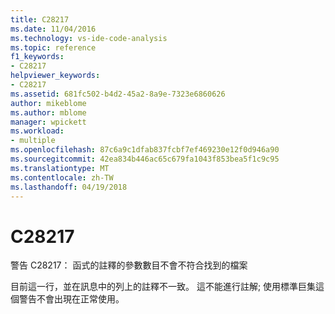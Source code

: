 ```yaml
---
title: C28217
ms.date: 11/04/2016
ms.technology: vs-ide-code-analysis
ms.topic: reference
f1_keywords:
- C28217
helpviewer_keywords:
- C28217
ms.assetid: 681fc502-b4d2-45a2-8a9e-7323e6860626
author: mikeblome
ms.author: mblome
manager: wpickett
ms.workload:
- multiple
ms.openlocfilehash: 87c6a9c1dfab837fcbf7ef469230e12f0d946a90
ms.sourcegitcommit: 42ea834b446ac65c679fa1043f853bea5f1c9c95
ms.translationtype: MT
ms.contentlocale: zh-TW
ms.lasthandoff: 04/19/2018
---
```

# <a name="c28217"></a>C28217
警告 C28217： 函式的註釋的參數數目不會不符合找到的檔案

 目前這一行，並在訊息中的列上的註釋不一致。 這不能進行註解; 使用標準巨集這個警告不會出現在正常使用。